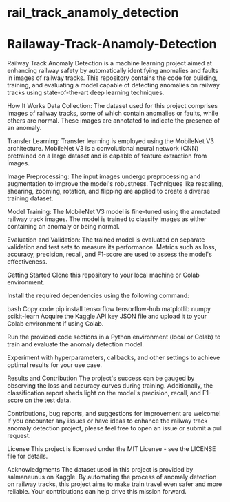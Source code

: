 # rail_track_anamoly_detection
# Railaway-Track-Anamoly-Detection
Railway Track Anomaly Detection is a machine learning project aimed at enhancing railway safety by automatically identifying anomalies and faults in images of railway tracks. This repository contains the code for building, training, and evaluating a model capable of detecting anomalies on railway tracks using state-of-the-art deep learning techniques.



How It Works
Data Collection: The dataset used for this project comprises images of railway tracks, some of which contain anomalies or faults, while others are normal. These images are annotated to indicate the presence of an anomaly.

Transfer Learning: Transfer learning is employed using the MobileNet V3 architecture. MobileNet V3 is a convolutional neural network (CNN) pretrained on a large dataset and is capable of feature extraction from images.

Image Preprocessing: The input images undergo preprocessing and augmentation to improve the model's robustness. Techniques like rescaling, shearing, zooming, rotation, and flipping are applied to create a diverse training dataset.

Model Training: The MobileNet V3 model is fine-tuned using the annotated railway track images. The model is trained to classify images as either containing an anomaly or being normal.

Evaluation and Validation: The trained model is evaluated on separate validation and test sets to measure its performance. Metrics such as loss, accuracy, precision, recall, and F1-score are used to assess the model's effectiveness.

Getting Started
Clone this repository to your local machine or Colab environment.

Install the required dependencies using the following command:

bash
Copy code
pip install tensorflow tensorflow-hub matplotlib numpy scikit-learn
Acquire the Kaggle API key JSON file and upload it to your Colab environment if using Colab.

Run the provided code sections in a Python environment (local or Colab) to train and evaluate the anomaly detection model.

Experiment with hyperparameters, callbacks, and other settings to achieve optimal results for your use case.

Results and Contribution
The project's success can be gauged by observing the loss and accuracy curves during training. Additionally, the classification report sheds light on the model's precision, recall, and F1-score on the test data.

Contributions, bug reports, and suggestions for improvement are welcome! If you encounter any issues or have ideas to enhance the railway track anomaly detection project, please feel free to open an issue or submit a pull request.

License
This project is licensed under the MIT License - see the LICENSE file for details.

Acknowledgments
The dataset used in this project is provided by salmaneunus on Kaggle.
By automating the process of anomaly detection on railway tracks, this project aims to make train travel even safer and more reliable. Your contributions can help drive this mission forward.


